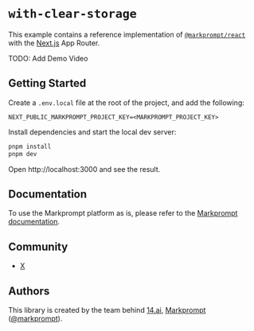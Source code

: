 # `with-clear-storage`

This example contains a reference implementation of [`@markprompt/react`](../../packages/react/README.md) with the [Next.js](https://nextjs.org) App Router.

TODO: Add Demo Video

<!-- https://github.com/markprompt/markprompt-js/assets/504893/6b9809d7-2ac7-44a3-9ae8-8b017441da7d -->

## Getting Started

Create a `.env.local` file at the root of the project, and add the following:

```
NEXT_PUBLIC_MARKPROMPT_PROJECT_KEY=<MARKPROMPT_PROJECT_KEY>
```

Install dependencies and start the local dev server:

```sh
pnpm install
pnpm dev
```

Open http://localhost:3000 and see the result.

## Documentation

To use the Markprompt platform as is, please refer to the
[Markprompt documentation](https://markprompt.com/docs).

## Community

- [X](https://x.com/markprompt)

## Authors

This library is created by the team behind [14.ai](https://14.ai), [Markprompt](https://markprompt.com)
([@markprompt](https://x.com/markprompt)).
